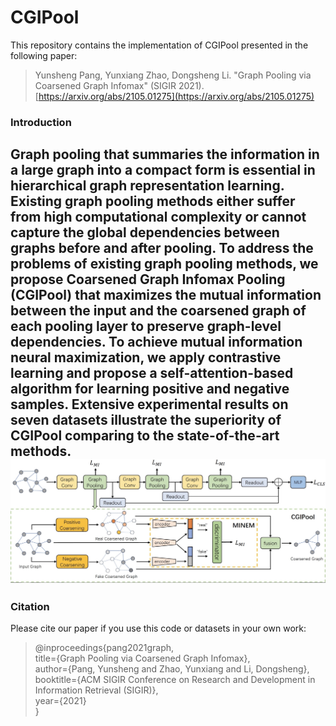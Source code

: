 # CGIPool
This repository contains the implementation of CGIPool presented in the following paper:
>Yunsheng Pang, Yunxiang Zhao, Dongsheng Li. "Graph Pooling via Coarsened Graph Infomax" (SIGIR 2021). [https://arxiv.org/abs/2105.01275](https://arxiv.org/abs/2105.01275)

### Introduction  
Graph pooling that summaries the information in a large graph into a compact form is essential in hierarchical graph representation learning. Existing graph pooling methods either suffer from high computational complexity or cannot capture the global dependencies between graphs before and after pooling. To address the problems of existing graph pooling methods, we propose Coarsened Graph Infomax Pooling (CGIPool) that maximizes the mutual information between the input and the coarsened graph of each pooling layer to preserve graph-level dependencies. To achieve mutual information neural maximization, we apply contrastive learning and propose a self-attention-based algorithm for learning positive and negative samples. Extensive experimental results on seven datasets illustrate the superiority of CGIPool comparing to the state-of-the-art methods.
![CGIPool](figures/CGIPool.jpeg)
---
### Citation
Please cite our paper if you use this code or datasets in your own work:
>@inproceedings{pang2021graph,  
>  title={Graph Pooling via Coarsened Graph Infomax},  
>  author={Pang, Yunsheng and Zhao, Yunxiang and Li, Dongsheng},  
>  booktitle={ACM SIGIR Conference on Research and Development in Information Retrieval (SIGIR)},  
>  year={2021}  
>}
